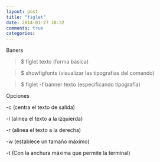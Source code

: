 ```yaml
---
layout: post
title: "figlet"
date: 2014-01-27 18:32
comments: true
categories: 
---
```

Baners

>$ figlet texto (forma básica)

>$ showfigfonts    (visualizar las tipografias del comando)

>$ figlet -f banner texto  (especificando tipografía) 

Opciones

-c (centra el texto de salida) 

-l (alinea el texto a la izquierda) 

-r (alinea el texto a la derecha) 

-w (establece un tamaño máximo)

-t (Con la anchura máxima que permite la terminal)

